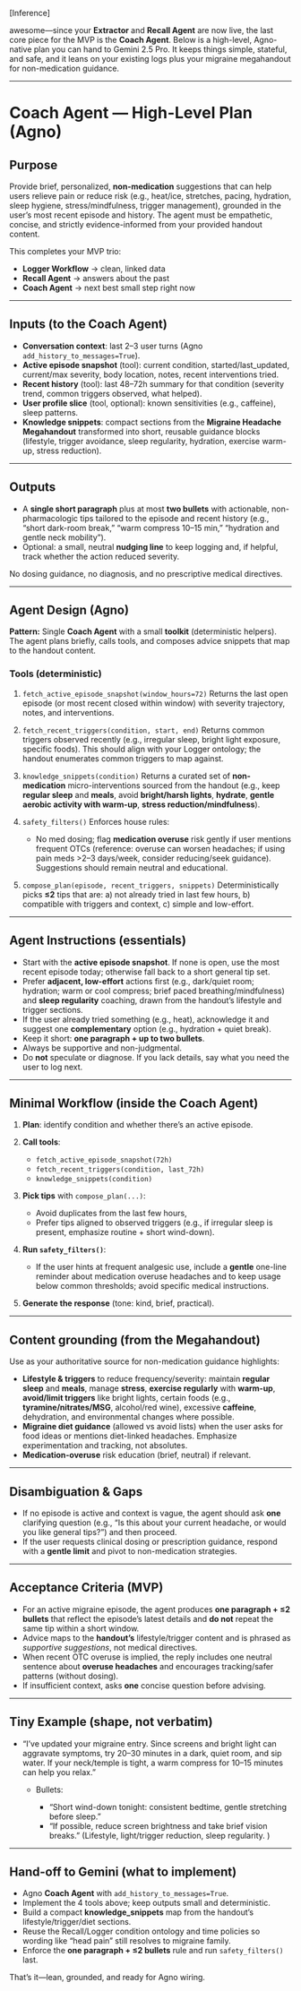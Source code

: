 \[Inference]

awesome—since your **Extractor** and **Recall Agent** are now live, the last core piece for the MVP is the **Coach Agent**. Below is a high-level, Agno-native plan you can hand to Gemini 2.5 Pro. It keeps things simple, stateful, and safe, and it leans on your existing logs plus your migraine megahandout for non-medication guidance.

---

# Coach Agent — High-Level Plan (Agno)

## Purpose

Provide brief, personalized, **non-medication** suggestions that can help users relieve pain or reduce risk (e.g., heat/ice, stretches, pacing, hydration, sleep hygiene, stress/mindfulness, trigger management), grounded in the user’s most recent episode and history. The agent must be empathetic, concise, and strictly evidence-informed from your provided handout content.&#x20;

This completes your MVP trio:

* **Logger Workflow** → clean, linked data
* **Recall Agent** → answers about the past
* **Coach Agent** → next best small step right now &#x20;

---

## Inputs (to the Coach Agent)

* **Conversation context**: last 2–3 user turns (Agno `add_history_to_messages=True`).
* **Active episode snapshot** (tool): current condition, started/last\_updated, current/max severity, body location, notes, recent interventions tried.
* **Recent history** (tool): last 48–72h summary for that condition (severity trend, common triggers observed, what helped).
* **User profile slice** (tool, optional): known sensitivities (e.g., caffeine), sleep patterns.
* **Knowledge snippets**: compact sections from the **Migraine Headache Megahandout** transformed into short, reusable guidance blocks (lifestyle, trigger avoidance, sleep regularity, hydration, exercise warm-up, stress reduction).&#x20;

---

## Outputs

* A **single short paragraph** plus at most **two bullets** with actionable, non-pharmacologic tips tailored to the episode and recent history (e.g., “short dark-room break,” “warm compress 10–15 min,” “hydration and gentle neck mobility”).
* Optional: a small, neutral **nudging line** to keep logging and, if helpful, track whether the action reduced severity.

No dosing guidance, no diagnosis, and no prescriptive medical directives.

---

## Agent Design (Agno)

**Pattern:** Single **Coach Agent** with a small **toolkit** (deterministic helpers). The agent plans briefly, calls tools, and composes advice snippets that map to the handout content.

### Tools (deterministic)

1. `fetch_active_episode_snapshot(window_hours=72)`
   Returns the last open episode (or most recent closed within window) with severity trajectory, notes, and interventions.

2. `fetch_recent_triggers(condition, start, end)`
   Returns common triggers observed recently (e.g., irregular sleep, bright light exposure, specific foods). This should align with your Logger ontology; the handout enumerates common triggers to map against.&#x20;

3. `knowledge_snippets(condition)`
   Returns a curated set of **non-medication** micro-interventions sourced from the handout (e.g., keep **regular sleep** and **meals**, avoid **bright/harsh lights**, **hydrate**, **gentle aerobic activity with warm-up**, **stress reduction/mindfulness**).&#x20;

4. `safety_filters()`
   Enforces house rules:

   * No med dosing; flag **medication overuse** risk gently if user mentions frequent OTCs (reference: overuse can worsen headaches; if using pain meds >2–3 days/week, consider reducing/seek guidance). Suggestions should remain neutral and educational.&#x20;

5. `compose_plan(episode, recent_triggers, snippets)`
   Deterministically picks **≤2** tips that are: a) not already tried in last few hours, b) compatible with triggers and context, c) simple and low-effort.

---

## Agent Instructions (essentials)

* Start with the **active episode snapshot**. If none is open, use the most recent episode today; otherwise fall back to a short general tip set.
* Prefer **adjacent, low-effort** actions first (e.g., dark/quiet room; hydration; warm or cool compress; brief paced breathing/mindfulness) and **sleep regularity** coaching, drawn from the handout’s lifestyle and trigger sections.&#x20;
* If the user already tried something (e.g., heat), acknowledge it and suggest one **complementary** option (e.g., hydration + quiet break).
* Keep it short: **one paragraph + up to two bullets**.
* Always be supportive and non-judgmental.
* Do **not** speculate or diagnose. If you lack details, say what you need the user to log next.

---

## Minimal Workflow (inside the Coach Agent)

1. **Plan**: identify condition and whether there’s an active episode.
2. **Call tools**:

   * `fetch_active_episode_snapshot(72h)`
   * `fetch_recent_triggers(condition, last_72h)`
   * `knowledge_snippets(condition)`
3. **Pick tips** with `compose_plan(...)`:

   * Avoid duplicates from the last few hours,
   * Prefer tips aligned to observed triggers (e.g., if irregular sleep is present, emphasize routine + short wind-down).
4. **Run `safety_filters()`**:

   * If the user hints at frequent analgesic use, include a **gentle** one-line reminder about medication overuse headaches and to keep usage below common thresholds; avoid specific medical instructions.&#x20;
5. **Generate the response** (tone: kind, brief, practical).

---

## Content grounding (from the Megahandout)

Use as your authoritative source for non-medication guidance highlights:

* **Lifestyle & triggers** to reduce frequency/severity: maintain **regular sleep** and **meals**, manage **stress**, **exercise regularly** with **warm-up**, **avoid/limit triggers** like bright lights, certain foods (e.g., **tyramine/nitrates/MSG**, alcohol/red wine), excessive **caffeine**, dehydration, and environmental changes where possible.&#x20;
* **Migraine diet guidance** (allowed vs avoid lists) when the user asks for food ideas or mentions diet-linked headaches. Emphasize experimentation and tracking, not absolutes.&#x20;
* **Medication-overuse** risk education (brief, neutral) if relevant.&#x20;

---

## Disambiguation & Gaps

* If no episode is active and context is vague, the agent should ask **one** clarifying question (e.g., “Is this about your current headache, or would you like general tips?”) and then proceed.
* If the user requests clinical dosing or prescription guidance, respond with a **gentle limit** and pivot to non-medication strategies.

---

## Acceptance Criteria (MVP)

* For an active migraine episode, the agent produces **one paragraph + ≤2 bullets** that reflect the episode’s latest details and **do not** repeat the same tip within a short window.
* Advice maps to the **handout’s** lifestyle/trigger content and is phrased as *supportive suggestions*, not medical directives.&#x20;
* When recent OTC overuse is implied, the reply includes one neutral sentence about **overuse headaches** and encourages tracking/safer patterns (without dosing).&#x20;
* If insufficient context, asks **one** concise question before advising.

---

## Tiny Example (shape, not verbatim)

* “I’ve updated your migraine entry. Since screens and bright light can aggravate symptoms, try 20–30 minutes in a dark, quiet room, and sip water. If your neck/temple is tight, a warm compress for 10–15 minutes can help you relax.”

  * Bullets:

    * “Short wind-down tonight: consistent bedtime, gentle stretching before sleep.”
    * “If possible, reduce screen brightness and take brief vision breaks.”
      (Lifestyle, light/trigger reduction, sleep regularity. )

---

## Hand-off to Gemini (what to implement)

* Agno **Coach Agent** with `add_history_to_messages=True`.
* Implement the 4 tools above; keep outputs small and deterministic.
* Build a compact **knowledge\_snippets** map from the handout’s lifestyle/trigger/diet sections.&#x20;
* Reuse the Recall/Logger condition ontology and time policies so wording like “head pain” still resolves to migraine family.&#x20;
* Enforce the **one paragraph + ≤2 bullets** rule and run `safety_filters()` last.

That’s it—lean, grounded, and ready for Agno wiring.
